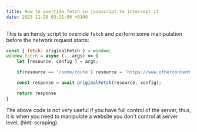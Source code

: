 ```yaml
---
title: How to override fetch in javascript to intercept it
date: 2023-11-20 03:31:00 +0100
---
```




This is an handy script to override `fetch` and perform some manipulation before the network request starts:

```js
const { fetch: originalFetch } = window;
window.fetch = async (...args) => {
    let [resource, config ] = args;

    if(resource == '/some/route') resource = 'https://www.othercontent.com';

    const response = await originalFetch(resource, config);

    return response
}
```

The above code is not very useful if you have full control of the server, thus, it is when you need to manipulate a website you don't control at server level, (hint: scraping).